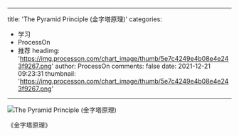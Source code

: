 
---
title: 'The Pyramid Principle (金字塔原理)'
categories: 
 - 学习
 - ProcessOn
 - 推荐
headimg: 'https://img.processon.com/chart_image/thumb/5e7c4249e4b08e4e243f9267.png'
author: ProcessOn
comments: false
date: 2021-12-21 09:23:31
thumbnail: 'https://img.processon.com/chart_image/thumb/5e7c4249e4b08e4e243f9267.png'
---

<div>   
<img class="thumb" alt="The Pyramid Principle (金字塔原理)" src="https://img.processon.com/chart_image/thumb/5e7c4249e4b08e4e243f9267.png" referrerpolicy="no-referrer">
<p>《金字塔原理》</p>  
</div>
            